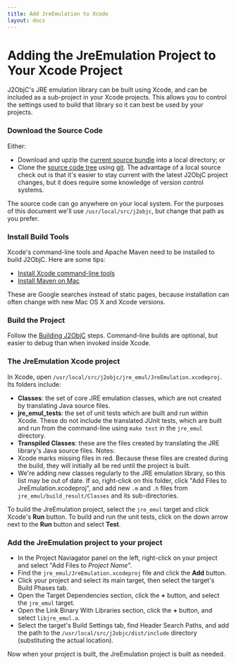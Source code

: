 ```yaml
---
title: Add JreEmulation to Xcode
layout: docs
---
```


# Adding the JreEmulation Project to Your Xcode Project

J2ObjC's JRE emulation library can be built using Xcode, and can be included as a sub-project in your Xcode projects.  This allows you to control the settings used to build that library so it can best be used by your projects.

### Download the Source Code

Either:
- Download and upzip the [current source bundle](https://github.com/google/j2objc/archive/master.zip) into a local directory; or
- Clone the [source code tree](https://github.com/google/j2objc) using [git](http://git-scm.com/).  The advantage of a local source check out is that it's easier to stay current with the latest J2ObjC project changes, but it does require some knowledge of version control systems.

The source code can go anywhere on your local system.  For the purposes of this document we'll use `/usr/local/src/j2objc`, but change that path as you prefer.

### Install Build Tools

Xcode's command-line tools and Apache Maven need to be installed to build J2ObjC. Here are some tips:

- [Install Xcode command-line tools](https://www.google.com/webhp?sourceid=chrome-instant&ion=1&espv=2&ie=UTF-8#q=xcode%20command%20line%20tools)
- [Install Maven on Mac](https://www.google.com/webhp?sourceid=chrome-instant&ion=1&espv=2&ie=UTF-8#q=how%20to%20install%20maven%20on%20mac)

These are Google searches instead of static pages, because installation can often change with new Mac OS X and Xcode versions.

### Build the Project

Follow the [Building J2ObjC](http://j2objc.org/docs/Building-J2ObjC.html) steps. Command-line builds are optional, but  easier to debug than when invoked inside Xcode.

### The JreEmulation Xcode project

In Xcode, open `/usr/local/src/j2objc/jre_emul/JreEmulation.xcodeproj`.  Its folders include:

- **Classes**: the set of core JRE emulation classes, which are not created by translating Java source files.
- **jre_emul_tests**: the set of unit tests which are built and run within Xcode.  These do not include the translated JUnit tests, which are built and run from the command-line using `make test` in the `jre_emul` directory.
- **Transpiled Classes**: these are the files created by translating the JRE library's Java source files.  Notes:
- Xcode marks missing files in red. Because these files are created during the build, they will initially all be red until the project is built.
- We're adding new classes regularly to the JRE emulation library, so this list may be out of date.  If so, right-click on this folder, click "Add Files to JreEmulation.xcodeproj", and add new `.m` and `.h` files from `jre_emul/build_result/Classes` and its sub-directories.

To build the JreEmulation project, select the `jre_emul` target and click Xcode's **Run** button.  To build and run the unit tests, click on the down arrow next to the **Run** button and select **Test**.

### Add the JreEmulation project to your project

- In the Project Naviagator panel on the left, right-click on your project and select "Add Files to *Project Name*".
- Find the `jre_emul/JreEmulation.xcodeproj` file and click the **Add** button.
- Click your project and select its main target, then select the target's Build Phases tab.
- Open the Target Dependencies section, click the **+** button, and select the `jre_emul` target.
- Open the Link Binary With Libraries section, click the **+** button, and select `libjre_emul.a`.
- Select the target's Build Settings tab, find Header Search Paths, and add the path to the `/usr/local/src/j2objc/dist/include` directory (substituting the actual location).

Now when your project is built, the JreEmulation project is built as needed.
